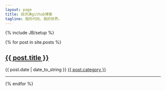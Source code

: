 ```yaml
---
layout: page
title: 翁洪涛github博客
tagline: 我的代码，我的世界。
---
```

{% include JB/setup %}
    

{% for post in site.posts %}  

## <a href="{{ BASE_PATH }}{{ post.url }}">{{ post.title }}</a>

<span>{{ post.date | date_to_string }}</span>  <span><a href="{{ BASE_PATH }}categories.html#{{ post.category}}-ref">{{ post.category }}</a></span>

***
{% endfor %}




